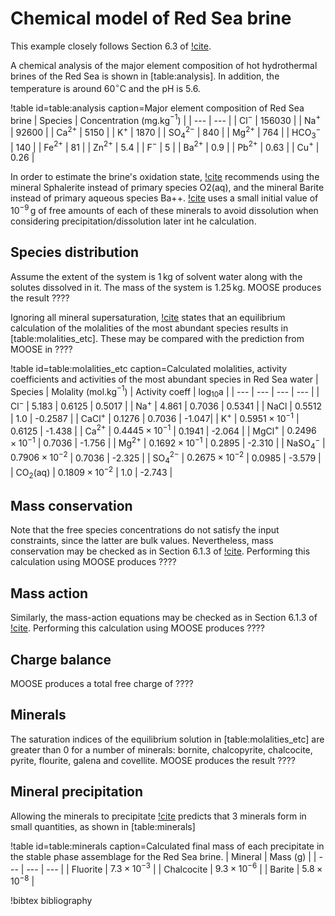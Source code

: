 # Chemical model of Red Sea brine

This example closely follows Section 6.3 of [!cite](bethke_2007).

A chemical analysis of the major element composition of hot hydrothermal brines of the Red Sea is shown in [table:analysis].  In addition, the temperature is around 60$^{\circ}$C and the pH is 5.6.

!table id=table:analysis caption=Major element composition of Red Sea brine
| Species | Concentration (mg.kg$^{-1}$) |
| --- | --- |
| Cl$^{-}$ | 156030 |
| Na$^{+}$ | 92600 |
| Ca$^{2+}$ | 5150 |
| K$^{+}$ | 1870 |
| SO$_{4}^{2-}$ | 840 |
| Mg$^{2+}$ | 764 |
| HCO$_{3}^{-}$ | 140 |
| Fe$^{2+}$ | 81 |
| Zn$^{2+}$ | 5.4 |
| F$^{-}$ | 5 |
| Ba$^{2+}$ | 0.9 |
| Pb$^{2+}$ | 0.63 |
| Cu$^{+}$ | 0.26 |

In order to estimate the brine's oxidation state, [!cite](bethke_2007) recommends using the mineral Sphalerite instead of primary species O2(aq), and the mineral Barite instead of primary aqueous species Ba++.  [!cite](bethke_2007) uses a small initial value of $10^{-9}\,$g of free amounts of each of these minerals to avoid dissolution when considering precipitation/dissolution later int he calculation.


## Species distribution

Assume the extent of the system is 1$\,$kg of solvent water along with the solutes dissolved in it.  The mass of the system is 1.25$\,$kg.  MOOSE produces the result ????

Ignoring all mineral supersaturation, [!cite](bethke_2007) states that an equilibrium calculation of the molalities of the most abundant species results in [table:molalities_etc].  These may be compared with the prediction from MOOSE in ????

!table id=table:molalities_etc caption=Calculated molalities, activity coefficients and activities of the most abundant species in Red Sea water
| Species | Molality (mol.kg$^{-1}$) | Activity coeff | log$_{10}$a |
| --- | --- | --- | --- |
| Cl$^{-}$ | 5.183 | 0.6125 | 0.5017 | 
| Na$^{+}$ | 4.861 | 0.7036 | 0.5341 |
| NaCl | 0.5512 | 1.0 | -0.2587 |
| CaCl$^{+}$ | 0.1276 | 0.7036 | -1.047|
| K$^{+}$ | $0.5951\times 10^{-1}$ | 0.6125 | -1.438 |
| Ca$^{2+}$ | $0.4445\times 10^{-1}$ | 0.1941 | -2.064 |
| MgCl$^{+}$ | $0.2496\times 10^{-1}$ | 0.7036 | -1.756 |
| Mg$^{2+}$ | $0.1692\times 10^{-1}$ | 0.2895 | -2.310 |
| NaSO$_{4}^{-}$ | $0.7906\times 10^{-2}$ | 0.7036 | -2.325 |
| SO$_{4}^{2-}$ | $0.2675\times 10^{-2}$ | 0.0985 | -3.579 |
| CO$_{2}$(aq) | $0.1809\times 10^{-2}$ | 1.0 | -2.743 |


## Mass conservation

Note that the free species concentrations do not satisfy the input constraints, since the latter are bulk values.  Nevertheless, mass conservation may be checked as in Section 6.1.3 of [!cite](bethke_2007).  Performing this calculation using MOOSE produces ????

## Mass action

Similarly, the mass-action equations may be checked as in Section 6.1.3 of [!cite](bethke_2007).  Performing this calculation using MOOSE produces ????

## Charge balance

MOOSE produces a total free charge of ????

## Minerals

The saturation indices of the equilibrium solution in [table:molalities_etc] are greater than 0 for a number of minerals: bornite, chalcopyrite, chalcocite, pyrite, flourite, galena and covellite.  MOOSE produces the result ????

## Mineral precipitation

Allowing the minerals to precipitate [!cite](bethke_2007) predicts that 3 minerals form in small quantities, as shown in [table:minerals]

!table id=table:minerals caption=Calculated final mass of each precipitate in the stable phase assemblage for the Red Sea brine.
| Mineral | Mass (g) |
| --- | --- | --- |
| Fluorite | $7.3\times 10^{-3}$ |
| Chalcocite | $9.3\times 10^{-6}$ |
| Barite | $5.8\times 10^{-8}$ |

!bibtex bibliography
